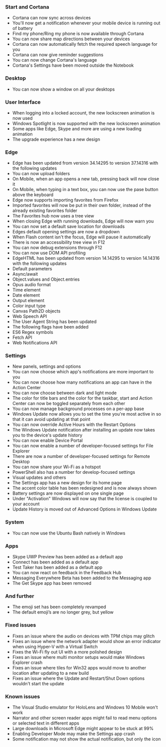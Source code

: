 ### Start and Cortana
- Cortana can now sync across devices
 - You'll now get a notification whenever your mobile device is running out of battery
 - Find my phone/Ring my phone is now available through Cortana
 - You can now share map directions between your devices
- Cortana can now automatically fetch the required speech language for you
- Cortana can now give reminder suggestions
- You can now change Cortana's language
- Cortana's Settings have been moved outside the Notebook

### Desktop
- You can now show a window on all your desktops

### User Interface
- When logging into a locked account, the new lockscreen animation is now used
- Windows Spotlight is now supported with the new lockscreen animation
- Some apps like Edge, Skype and more are using a new loading animation
- The upgrade experience has a new design

### Edge
- Edge has been updated from version 34.14295 to version 37.14316 with the following updates
 - You can now upload folders
 - On Mobile, when an app opens a new tab, pressing back will now close it
 - On Mobile, when typing in a text box, you can now use the pase button above the keyboard
 - Edge now supports importing favorites from Firefox
 - Imported favorites will now be put in their own folder, instead of the already existing favorites folder
 - The Favorites hub now uses a tree view
 - When closing Edge with running downloads, Edge will now warn you
 - You can now set a default save location for downloads
 - Edges default opening settings are now a dropdown
 - When Flash content isn't the focus, Edge will pause it automatically
 - There is now an accessibility tree view in F12
 - You can now debug extensions through F12
 - You can now use DOM API profiling
- EdgeHTML has been updated from version 14.14295 to version 14.14316 with the following updates 
 - Default parameters
 - Async/await
 - Object.values and Object.entries
 - Opus audio format
 - Time element
 - Date element
 - Output element
 - Color input type
 - Canvas Path2D objects
 - Web Speech API
 - The User Agent String has been updated
- The following flags have been added 
 - ES6 Regex symbols
 - Fetch API
 - Web Notifications API

### Settings
- New panels, settings and options
 - You can now choose which app's notifications are more important to you
 - You can now choose how many notifications an app can have in the Action Center
 - You can now choose between dark and light mode
 - The color for title bars and the color for the taskbar, start and Action Center can now be toggled separately from each other
 - You can now manage background processes on a per-app base
 - Windows Update now allows you to set the time you're most active in so that it can avoid updating at that point
 - You can now override Active Hours with the Restart Options
 - The Windows Update notification after installing an update now takes you to the device's update history
 - You can now enable Device Portal
 - You can now enable a number of developer-focused settings for File Explorer
 - There are now a number of developer-focused settings for Remote Desktop
 - You can now share your Wi-Fi as a hotspot
 - PowerShell also has a number for develop-focused settings
- Visual updates and others
 - The Settings app has a new design for its home page
 - The accent color table has been redesigned and is now always shown
 - Battery settings are now displayed on one single page
 - Under "Activation" Windows will now say that the license is coupled to your account
 - Update History is moved out of Advanced Options in Windows Update

### System
- You can now use the Ubuntu Bash natively in Windows

### Apps
- Skype UWP Preview has been added as a default app
- Connect has been added as a default app
- Test Taker has been added as a default app
- You can now react on feedback in the Feedback Hub
- Messaging Everywhere Beta has been added to the Messaging app
- The Get Skype app has been removed

### And further
- The emoji set has been completely revamped
- The default emoji’s are no longer grey, but yellow

### Fixed issues
- Fixes an issue where the audio on devices with TPM chips may glitch
- Fixes an issue where the network adapter would show an error indicator when using Hyper-V with a Virtual Switch
- Fixes the Wi-Fi fly out UI with a more polished design
- Fixes an issue where multi monitor setups would make Windows Explorer crash
- Fixes an issue where tiles for Win32 apps would move to another location after updating to a new build
- Fixes an issue where the Update and Restart/Shut Down options wouldn't start the update

### Known issues
- The Visual Studio emulator for HoloLens and Windows 10 Mobile won't work
- Narrator and other screen reader apps might fail to read menu options or selected text in different apps
- Large downloads in Microsoft Edge might appear to be stuck at 99%
- Enabling Developer Mode may make the Settings app crash
- Some notification may not show the actual notification, but only the icon